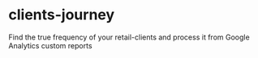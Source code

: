 # clients-journey
Find the true frequency of your retail-clients and process it from Google Analytics custom reports

